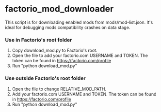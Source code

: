 # factorio_mod_downloader

This script is for downloading enabled mods from mods/mod-list.json.  It's ideal for debugging mods compatibility crashes on data stage.

### Use in Factorio's root folder
1. Copy download_mod.py to Factorio's root.
2. Open the file to add your factorio.com USERNAME and TOKEN. The token can be found in https://factorio.com/profile 
3. Run "python download_mod.py"

### Use outside Factorio's root folder
1. Open the file to change RELATIVE_MOD_PATH.
2. Add your factorio.com USERNAME and TOKEN. The token can be found in https://factorio.com/profile 
3. Run "python download_mod.py"
